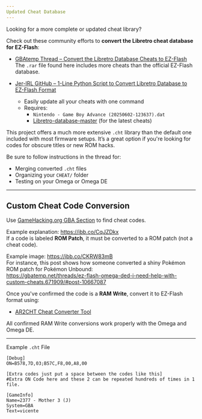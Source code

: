 ```yaml
---
Updated Cheat Database
---
```


Looking for a more complete or updated cheat library?

Check out these community efforts to **convert the Libretro cheat database for EZ-Flash**:

- [GBAtemp Thread – Convert the Libretro Database Cheats to EZ-Flash](https://gbatemp.net/threads/convert-the-libretro-database-cheats-to-ezflash.652742/)  
  The `.rar` file found here includes more cheats than the official EZ-Flash database.

- [Jer-IRL GitHub – 1-Line Python Script to Convert Libretro Database to EZ-Flash Format](https://github.com/jer-irl/update_ezflash_cheats)  
  - Easily update all your cheats with one command  
  - Requires:
    - `Nintendo - Game Boy Advance (20250602-123637).dat`
    - [Libretro-database-master](https://github.com/libretro/libretro-database) (for the latest cheats)

This project offers a much more extensive `.cht` library than the default one included with most firmware setups. It’s a great option if you're looking for codes for obscure titles or new ROM hacks.

Be sure to follow instructions in the thread for:

- Merging converted `.cht` files
- Organizing your `CHEAT/` folder
- Testing on your Omega or Omega DE

---

Custom Cheat Code Conversion
---

Use [GameHacking.org GBA Section](https://gamehacking.org/system/gba) to find cheat codes.

Example explanation: https://ibb.co/CqJZDkx  
If a code is labeled **ROM Patch**, it must be converted to a ROM patch (not a cheat code).

Example image: https://ibb.co/CKRW83mB  
For instance, this post shows how someone converted a shiny Pokémon ROM patch for Pokémon Unbound:  
https://gbatemp.net/threads/ez-flash-omega-ded-i-need-help-with-custom-cheats.671909/#post-10667087

Once you've confirmed the code is a **RAM Write**, convert it to EZ-Flash format using:

- [AR2CHT Cheat Converter Tool](https://ar2cht.netlify.app/)

All confirmed RAM Write conversions work properly with the Omega and Omega DE.

---

Example `.cht` File

```
[Debug]
ON=B578,7D,03;B57C,F8,00,A8,00

[Extra codes just put a space between the codes like this]
#Extra ON Code here and these 2 can be repeated hundreds of times in 1 file.

[GameInfo]
Name=2377 - Mother 3 (J)
System=GBA
Text=vicente
```
